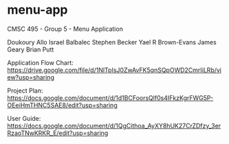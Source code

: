 # menu-app
CMSC 495 - Group 5 - Menu Application

Doukoury Allo 
Israel Balbalec 
Stephen Becker 
Yael R Brown-Evans 
James Geary 
Brian Putt

Application Flow Chart: 
https://drive.google.com/file/d/1NlTpIsJ0ZwAvFK5qnSQpOWD2CmrIiLRb/view?usp=sharing

Project Plan: 
https://docs.google.com/document/d/1d1BCFoorsQlf0s4IFkzKgrFWG5P-OEeiHmTHNC5SAE8/edit?usp=sharing

User Guide: 
https://docs.google.com/document/d/1QgCithoa_AyXY8hUK27CrZDfzy_3erRzaoTNwKRKR_E/edit?usp=sharing

